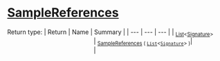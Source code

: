 # [SampleReferences](./Sampler-100663362.md)


Return type:
| Return | Name | Summary | 
| --- | --- | --- | 
| <sub>[List](https://docs.microsoft.com/en-us/dotnet/api/System.Collections.Generic.List-1)\<[Signature](./../Signature.md)></sub><img width=200/>| <sub>[SampleReferences](./Sampler-100663362.md) ( [`List`](https://docs.microsoft.com/en-us/dotnet/api/System.Collections.Generic.List-1)\<[`Signature`](./../Signature.md)> )</sub>| <sub></sub><img width=200/>| <br>


